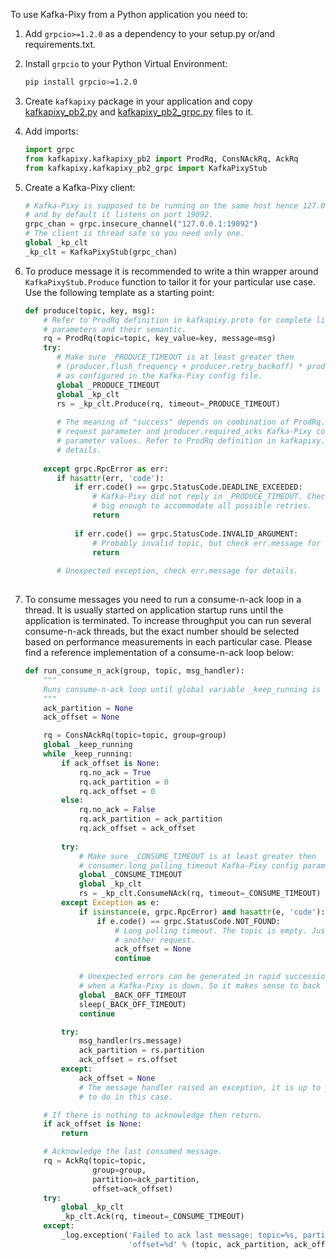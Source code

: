 To use Kafka-Pixy from a Python application you need to:

1. Add `grpcio>=1.2.0` as a dependency to your setup.py or/and requirements.txt.

2. Install `grpcio` to your Python Virtual Environment:

    ```bash
    pip install grpcio>=1.2.0
    ```

3. Create `kafkapixy` package in your application and copy
 [kafkapixy_pb2.py](https://github.com/mailgun/kafka-pixy/blob/master/gen/python/kafkapixy_pb2.py) and
 [kafkapixy_pb2_grpc.py](https://github.com/mailgun/kafka-pixy/blob/master/gen/python/kafkapixy_pb2.py)
 files to it.

4. Add imports:

    ```python
    import grpc
    from kafkapixy.kafkapixy_pb2 import ProdRq, ConsNAckRq, AckRq
    from kafkapixy.kafkapixy_pb2_grpc import KafkaPixyStub
    ```

5. Create a Kafka-Pixy client:

    ```python
    # Kafka-Pixy is supposed to be running on the same host hence 127.0.0.1,
    # and by default it listens on port 19092.
    grpc_chan = grpc.insecure_channel("127.0.0.1:19092")
    # The client is thread safe so you need only one.
    global _kp_clt
    _kp_clt = KafkaPixyStub(grpc_chan) 
    ```
    
6. To produce message it is recommended to write a thin wrapper around
 `KafkaPixyStub.Produce` function to tailor it for your particular use case.
 Use the following template as a starting point:

    ```python
    def produce(topic, key, msg):
        # Refer to ProdRq definition in kafkapixy.proto for complete list of
        # parameters and their semantic.
        rq = ProdRq(topic=topic, key_value=key, message=msg)
        try:
           # Make sure _PRODUCE_TIMEOUT is at least greater then 
           # (producer.flush_frequency + producer.retry_backoff) * producer.retry_max
           # as configured in the Kafka-Pixy config file.
           global _PRODUCE_TIMEOUT
           global _kp_clt
           rs = _kp_clt.Produce(rq, timeout=_PRODUCE_TIMEOUT)
        
           # The meaning of "success" depends on combination of ProdRq.async_mode
           # request parameter and producer.required_acks Kafka-Pixy config
           # parameter values. Refer to ProdRq definition in kafkapixy.proto for
           # details.
         
        except grpc.RpcError as err:
           if hasattr(err, 'code'):
               if err.code() == grpc.StatusCode.DEADLINE_EXCEEDED:
                   # Kafka-Pixy did not reply in _PRODUCE_TIMEOUT. Check if it is
                   # big enough to accommodate all possible retries.
                   return
                
               if err.code() == grpc.StatusCode.INVALID_ARGUMENT:
                   # Probably invalid topic, but check err.message for details.
                   return
                
           # Unexpected exception, check err.message for details.
           
    ```
    
7. To consume messages you need to run a consume-n-ack loop in a thread. It is
 usually started on application startup runs until the application is
 terminated. To increase throughput you can run several consume-n-ack threads,
 but the exact number should be selected based on performance measurements in
 each particular case. Please find a reference implementation of a
 consume-n-ack loop below:
    
    ```python
    def run_consume_n_ack(group, topic, msg_handler):
        """
        Runs consume-n-ack loop until global variable _keep_running is set to False. 
        """
        ack_partition = None
        ack_offset = None
    
        rq = ConsNAckRq(topic=topic, group=group)
        global _keep_running
        while _keep_running:
            if ack_offset is None:
                rq.no_ack = True
                rq.ack_partition = 0
                rq.ack_offset = 0
            else:
                rq.no_ack = False
                rq.ack_partition = ack_partition
                rq.ack_offset = ack_offset    
            
            try:
                # Make sure _CONSUME_TIMEOUT is at least greater then 
                # consumer.long_polling_timeout Kafka-Pixy config parameter value.
                global _CONSUME_TIMEOUT
                global _kp_clt
                rs = _kp_clt.ConsumeNAck(rq, timeout=_CONSUME_TIMEOUT)
            except Exception as e:
                if isinstance(e, grpc.RpcError) and hasattr(e, 'code'):
                    if e.code() == grpc.StatusCode.NOT_FOUND:
                        # Long polling timeout. The topic is empty. Just make
                        # another request.
                        ack_offset = None
                        continue
    
                # Unexpected errors can be generated in rapid succession e.g.
                # when a Kafka-Pixy is down. So it makes sense to back off.
                global _BACK_OFF_TIMEOUT
                sleep(_BACK_OFF_TIMEOUT)
                continue
    
            try:
                msg_handler(rs.message)
                ack_partition = rs.partition
                ack_offset = rs.offset
            except:
                ack_offset = None
                # The message handler raised an exception, it is up to you what
                # to do in this case.
    
        # If there is nothing to acknowledge then return.
        if ack_offset is None:
            return
    
        # Acknowledge the last consumed message.
        rq = AckRq(topic=topic,
                   group=group,
                   partition=ack_partition,
                   offset=ack_offset)
        try:
            global _kp_clt
            _kp_clt.Ack(rq, timeout=_CONSUME_TIMEOUT)
        except:
            _log.exception('Failed to ack last message: topic=%s, partition=%d, '
                           'offset=%d' % (topic, ack_partition, ack_offset))

    ``` 
